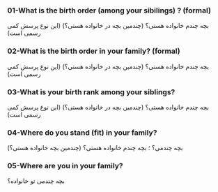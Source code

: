 ### 01-What is the birth order (among your sibilings) ? (formal)

بچه چندم خانواده هستی؟ (چندمین بچه در خانواده هستی؟) (این نوع پرسش کمی رسمی است)

### 02-What is the birth order in your family? (formal)

بچه چندم خانواده هستی؟ (چندمین بچه در خانواده هستی؟) (این نوع پرسش کمی رسمی است)

### 03-What is your birth rank among your siblings?

بچه چندم خانواده هستی؟ (چندمین بچه در خانواده هستی؟) (این نوع پرسش کمی رسمی است)

### 04-Where do you stand (fit) in your family?

بچه چندمی؟ ؛ بچه چندم خانواده هستی؟ (چندمین بچه خانواده هستی؟)

### 05-Where are you in your family?

بچه چندمی تو خانواده؟